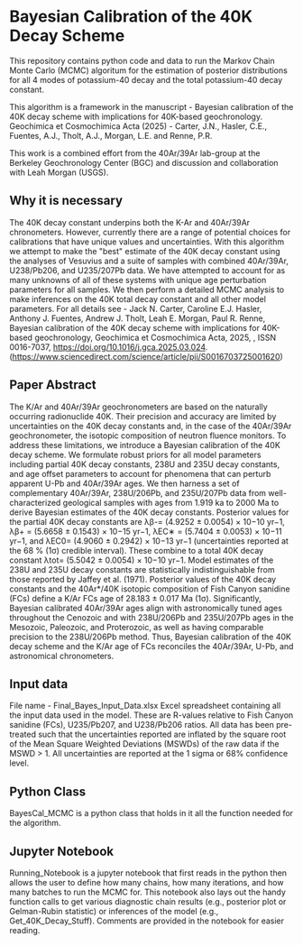 # Bayesian Calibration of the 40K Decay Scheme
This repository contains python code and data to run the Markov Chain Monte Carlo (MCMC) algoritum for the estimation of posterior distributions for all 4 modes of potassium-40 decay and the total potassium-40 decay constant. 

This algorithm is a framework in the manuscript - Bayesian calibration of the 40K decay scheme with implications for 40K-based geochronology. Geochimica et Cosmochimica Acta (2025) - Carter, J.N., Hasler, C.E., Fuentes, A.J., Tholt, A.J., Morgan, L.E. and Renne, P.R.


This work is a combined effort from the 40Ar/39Ar lab-group at the Berkeley Geochronology Center (BGC) and discussion and collaboration with Leah Morgan (USGS). 

Why it is necessary
-------------------
The 40K decay constant underpins both the K-Ar and 40Ar/39Ar chronometers. However, currently there are a range of potential choices for calibrations that have unique values and uncertainties. With this algorithm we attempt to make the "best" estimate of the 40K decay constant using the analyses of Vesuvius and a suite of samples with combined 40Ar/39Ar, U238/Pb206, and U235/207Pb data. We have attempted to account for as many unknowns of all of these systems with unique age perturbation parameters for all samples. We then perform a detailed MCMC analysis to make inferences on the 40K total decay constant and all other model parameters. For all details see - Jack N. Carter, Caroline E.J. Hasler, Anthony J. Fuentes, Andrew J. Tholt, Leah E. Morgan, Paul R. Renne,
Bayesian calibration of the 40K decay scheme with implications for 40K-based geochronology,
Geochimica et Cosmochimica Acta,
2025,
,
ISSN 0016-7037,
https://doi.org/10.1016/j.gca.2025.03.024.
(https://www.sciencedirect.com/science/article/pii/S0016703725001620)

Paper Abstract
--------------
The K/Ar and 40Ar/39Ar geochronometers are based on the naturally occurring radionuclide 40K. Their precision and accuracy are limited by uncertainties on the 40K decay constants and, in the case of the 40Ar/39Ar geochronometer, the isotopic composition of neutron fluence monitors. To address these limitations, we introduce a Bayesian calibration of the 40K decay scheme. We formulate robust priors for all model parameters including partial 40K decay constants, 238U and 235U decay constants, and age offset parameters to account for phenomena that can perturb apparent U-Pb and 40Ar/39Ar ages. We then harness a set of complementary 40Ar/39Ar, 238U/206Pb, and 235U/207Pb data from well- characterized geological samples with ages from 1.919 ka to 2000 Ma to derive Bayesian estimates of the 40K decay constants. Posterior values for the partial 40K decay constants are λβ-= (4.9252 ± 0.0054) × 10−10 yr−1, λβ+ = (5.6658 ± 0.1543) × 10−15 yr−1, λEC∗ = (5.7404 ± 0.0053) × 10−11 yr−1, and λEC0= (4.9060 ± 0.2942) × 10−13 yr−1 (uncertainties reported at the 68 % (1σ) credible interval). These combine to a total 40K decay constant λtot= (5.5042 ± 0.0054) × 10−10 yr−1. Model estimates of the 238U and 235U decay constants are statistically indistinguishable from those reported by Jaffey et al. (1971). Posterior values of the 40K decay constants and the 40Ar*/40K isotopic composition of Fish Canyon sanidine (FCs) define a K/Ar FCs age of 28.183 ± 0.017 Ma (1σ). Significantly, Bayesian calibrated 40Ar/39Ar ages align with astronomically tuned ages throughout the Cenozoic and with 238U/206Pb and 235U/207Pb ages in the Mesozoic, Paleozoic, and Proterozoic, as well as having comparable precision to the 238U/206Pb method. Thus, Bayesian calibration of the 40K decay scheme and the K/Ar age of FCs reconciles the 40Ar/39Ar, U-Pb, and astronomical chronometers.


Input data
----------
File name - Final_Bayes_Input_Data.xlsx 
Excel spreadsheet containing all the input data used in the model. These are R-values relative to Fish Canyon sanidine (FCs), U235/Pb207, and U238/Pb206 ratios. All data has been pre-treated such that the uncertainties reported are inflated by the square root of the Mean Square Weighted Deviations (MSWDs) of the raw data if the MSWD > 1. All uncertainties are reported at the 1 sigma or 68% confidence level. 


Python Class
------------
BayesCal_MCMC is a python class that holds in it all the function needed for the algorithm. 

Jupyter Notebook
----------------
Running_Notebook is a jupyter notebook that first reads in the python then allows the user to define how many chains, how many iterations, and how many batches to run the MCMC for. This notebook also lays out the handy function calls to get various diagnostic chain results (e.g., posterior plot or Gelman-Rubin statistic) or inferences of the model (e.g., Get_40K_Decay_Stuff). Comments are provided in the notebook for easier reading. 


